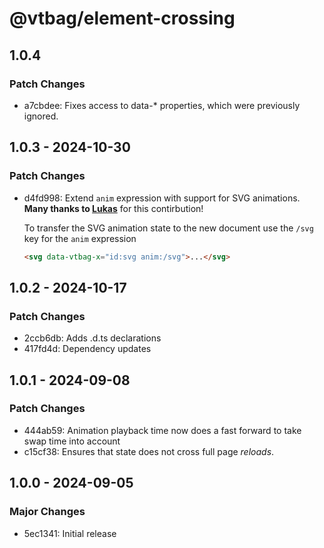 # @vtbag/element-crossing

## 1.0.4

### Patch Changes

- a7cbdee: Fixes access to data-\* properties, which were previously ignored.

## 1.0.3 - 2024-10-30

### Patch Changes

- d4fd998: Extend `anim` expression with support for SVG animations.\
  **Many thanks to [Lukas](https://github.com/trombach)** for this contirbution!

  To transfer the SVG animation state to the new document use the `/svg` key for the `anim` expression

  ```html
  <svg data-vtbag-x="id:svg anim:/svg">...</svg>
  ```

## 1.0.2 - 2024-10-17

### Patch Changes

- 2ccb6db: Adds .d.ts declarations
- 417fd4d: Dependency updates

## 1.0.1 - 2024-09-08

### Patch Changes

- 444ab59: Animation playback time now does a fast forward to take swap time into account
- c15cf38: Ensures that state does not cross full page _reloads_.

## 1.0.0 - 2024-09-05

### Major Changes

- 5ec1341: Initial release
